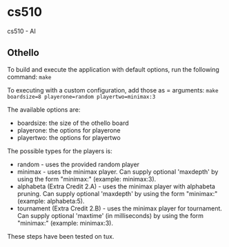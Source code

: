 # cs510
cs510 - AI

## Othello

To build and execute the application with default options, run the following command:
`make`

To executing with a custom configuration, add those as <name>=<value> arguments:
`make boardsize=8 playerone=random playertwo=minimax:3`

The available options are:
* boardsize: the size of the othello board
* playerone: the options for playerone
* playertwo: the options for playertwo

The possible types for the players is:
* random - uses the provided random player
* minimax - uses the minimax player. Can supply optional 'maxdepth' by using the form "minimax:<maxDepth>" (example: minimax:3).
* alphabeta (Extra Credit 2.A) - uses the minimax player with alphabeta pruning. Can supply optional 'maxdepth' by using the form "minimax:<maxDepth>" (example: alphabeta:5).
* tournament (Extra Credit 2.B) - uses the minimax player for tournament. Can supply optional 'maxtime' (in milliseconds) by using the form "minimax:<maxTime>" (example: minimax:3).



These steps have been tested on tux.
